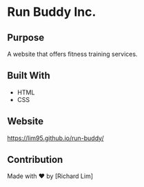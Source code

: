# Run Buddy Inc.

## Purpose
A website that offers fitness training services.

## Built With
* HTML
* CSS

## Website
https://lim95.github.io/run-buddy/

## Contribution
Made with ❤️ by [Richard Lim]
